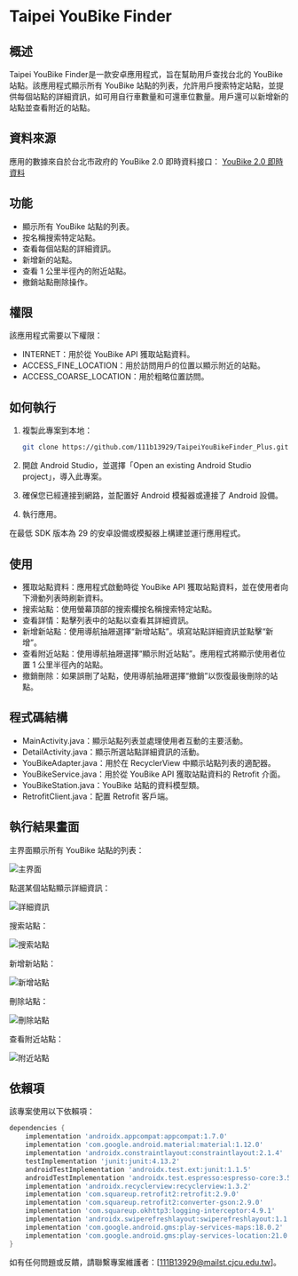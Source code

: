 # Taipei YouBike Finder

## 概述
Taipei YouBike Finder是一款安卓應用程式，旨在幫助用戶查找台北的 YouBike 站點。該應用程式顯示所有 YouBike 站點的列表，允許用戶搜索特定站點，並提供每個站點的詳細資訊，如可用自行車數量和可還車位數量。用戶還可以新增新的站點並查看附近的站點。

## 資料來源
應用的數據來自於台北市政府的 YouBike 2.0 即時資料接口：
[YouBike 2.0 即時資料](https://tcgbusfs.blob.core.windows.net/dotapp/youbike/v2/youbike_immediate.json)

## 功能
- 顯示所有 YouBike 站點的列表。
- 按名稱搜索特定站點。
- 查看每個站點的詳細資訊。
- 新增新的站點。
- 查看 1 公里半徑內的附近站點。
- 撤銷站點刪除操作。

## 權限
該應用程式需要以下權限：
- INTERNET：用於從 YouBike API 獲取站點資料。
- ACCESS_FINE_LOCATION：用於訪問用戶的位置以顯示附近的站點。
- ACCESS_COARSE_LOCATION：用於粗略位置訪問。

## 如何執行
1. 複製此專案到本地：

    ```sh
    git clone https://github.com/111b13929/TaipeiYouBikeFinder_Plus.git
    ```

2. 開啟 Android Studio，並選擇「Open an existing Android Studio project」，導入此專案。

3. 確保您已經連接到網路，並配置好 Android 模擬器或連接了 Android 設備。

4. 執行應用。

在最低 SDK 版本為 29 的安卓設備或模擬器上構建並運行應用程式。

## 使用
- 獲取站點資料：應用程式啟動時從 YouBike API 獲取站點資料，並在使用者向下滑動列表時刷新資料。
- 搜索站點：使用螢幕頂部的搜索欄按名稱搜索特定站點。
- 查看詳情：點擊列表中的站點以查看其詳細資訊。
- 新增新站點：使用導航抽屜選擇“新增站點”。填寫站點詳細資訊並點擊“新增”。
- 查看附近站點：使用導航抽屜選擇“顯示附近站點”。應用程式將顯示使用者位置 1 公里半徑內的站點。
- 撤銷刪除：如果誤刪了站點，使用導航抽屜選擇“撤銷”以恢復最後刪除的站點。

## 程式碼結構
- MainActivity.java：顯示站點列表並處理使用者互動的主要活動。
- DetailActivity.java：顯示所選站點詳細資訊的活動。
- YouBikeAdapter.java：用於在 RecyclerView 中顯示站點列表的適配器。
- YouBikeService.java：用於從 YouBike API 獲取站點資料的 Retrofit 介面。
- YouBikeStation.java：YouBike 站點的資料模型類。
- RetrofitClient.java：配置 Retrofit 客戶端。

## 執行結果畫面

主界面顯示所有 YouBike 站點的列表：

![主界面](screenshots/main_screen.png)

點選某個站點顯示詳細資訊：

![詳細資訊](screenshots/detail_screen.png)

搜索站點：

![搜索站點](screenshots/search_screen.png)

新增新站點：

![新增站點](screenshots/add_station_screen.png)

刪除站點：

![刪除站點](screenshots/add_station_screen.png)

查看附近站點：

![附近站點](screenshots/nearby_stations_screen.png)

## 依賴項
該專案使用以下依賴項：

```groovy
dependencies {
    implementation 'androidx.appcompat:appcompat:1.7.0'
    implementation 'com.google.android.material:material:1.12.0'
    implementation 'androidx.constraintlayout:constraintlayout:2.1.4'
    testImplementation 'junit:junit:4.13.2'
    androidTestImplementation 'androidx.test.ext:junit:1.1.5'
    androidTestImplementation 'androidx.test.espresso:espresso-core:3.5.1'
    implementation 'androidx.recyclerview:recyclerview:1.3.2'
    implementation 'com.squareup.retrofit2:retrofit:2.9.0'
    implementation 'com.squareup.retrofit2:converter-gson:2.9.0'
    implementation 'com.squareup.okhttp3:logging-interceptor:4.9.1'
    implementation 'androidx.swiperefreshlayout:swiperefreshlayout:1.1.0'
    implementation 'com.google.android.gms:play-services-maps:18.0.2'
    implementation 'com.google.android.gms:play-services-location:21.0.1'
}
```



如有任何問題或反饋，請聯繫專案維護者：[111B13929@mailst.cjcu.edu.tw]。
